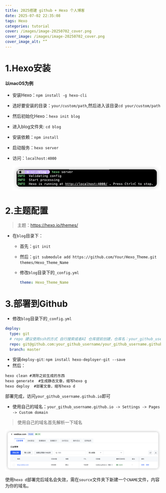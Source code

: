 ```yaml
---
title: 2025搭建 github + Hexo 个人博客
date: 2025-07-02 22:35:08
tags: Hexo
categories: tutorial
cover: /images/image-20250702_cover.png
cover_image: /images/image-20250702_cover.png
cover_image_alt: “”
---
```


# 1.Hexo安装

#### 以macOS为例

- 安装Hexo：`npm install -g hexo-cli`

- 选好要安装的目录：`your/custom/path`,然后进入该目录`cd your/custom/path`

- 然后初始化Hexo：`hexo init blog`

- 进入blog文件夹: `cd blog`

- 安装依赖：`npm install`

- 启动服务：`hexo server`

- 访问：`localhost:4000`

  ![image-20250702213318274](/images/image-20250702213318274.png)

# 2.主题配置

> 主题：https://hexo.io/themes/

- 在`blog`目录下：

  - 首先：`git init`

  - 然后：`git submodule add https://github.com/Your/Hexo_Theme.git themes/Hexo_Theme_Name`

  - 修改`blog`目录下的`_config.yml`

    ``` yaml
    theme: Hexo_Theme_Name
    ```

# 3.部署到Github

- 修改`blog`目录下的`_config.yml`

```yaml
deploy:
  type: git
  # repo 建议使用ssh的方式 自行搜索或者AI 仓库提前创建，仓库名：your_github_username.github.io
  repo: git@github.com:your_github_username/your_github_username.github.io.git 
  branch: master
```

- 安装`deploy-git`: `npm install hexo-deployer-git --save`
- 然后：

```shell
hexo clean #清除之前生成的东西
hexo generate  #生成静态文章，缩写hexo g
hexo deploy  #部署文章，缩写hexo d
```

部署完成，访问`your_github_username.github.io`即可

- 使用自己的域名：`your_github_username.github.io -> Settings -> Pages -> Custom domain`

> 使用自己的域名首先解析一下域名

![image-20250702220239010](/images/image-20250702220239010.png)

使用`hexo d`部署完后域名会失效，需在`source`文件夹下新建一个`CNAME`文件，内容为你的域名。
